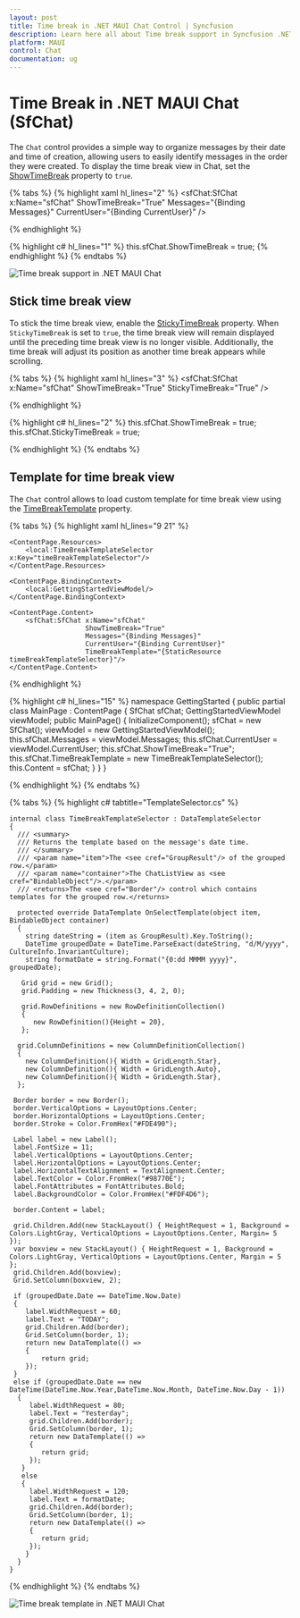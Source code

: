 ```yaml
---
layout: post
title: Time break in .NET MAUI Chat Control | Syncfusion
description: Learn here all about Time break support in Syncfusion .NET MAUI Chat (SfChat) control, its elements and more.
platform: MAUI
control: Chat
documentation: ug
---
```

# Time Break in .NET MAUI Chat (SfChat)

The `Chat` control provides a simple way to organize messages by their date and time of creation, allowing users to easily identify messages in the order they were created. To display the time break view in Chat, set the [ShowTimeBreak](https://help.syncfusion.com/cr/maui/Syncfusion.Maui.Chat.SfChat.html#Syncfusion_Maui_Chat_SfChat_ShowTimeBreak) property to `true`.

{% tabs %}
{% highlight xaml hl_lines="2" %}
  <sfChat:SfChat x:Name="sfChat"
                 ShowTimeBreak="True"
                 Messages="{Binding Messages}"
                 CurrentUser="{Binding CurrentUser}" />
    
{% endhighlight %}

{% highlight c# hl_lines="1" %}
 this.sfChat.ShowTimeBreak = true;
{% endhighlight %}
{% endtabs %}

![Time break support in .NET MAUI Chat](images/time-break/maui-chat-time-break.png)

## Stick time break view

To stick the time break view, enable the [StickyTimeBreak](https://help.syncfusion.com/cr/maui/Syncfusion.Maui.Chat.SfChat.html#Syncfusion_Maui_Chat_SfChat_StickyTimeBreak) property. When `StickyTimeBreak` is set to `true`, the time break view will remain displayed until the preceding time break view is no longer visible. Additionally, the time break will adjust its position as another time break appears while scrolling.

{% tabs %}
{% highlight xaml hl_lines="3" %}
  <sfChat:SfChat x:Name="sfChat"
                 ShowTimeBreak="True"
                 StickyTimeBreak="True" />
   
{% endhighlight %}

{% highlight c# hl_lines="2" %}
 this.sfChat.ShowTimeBreak = true;
 this.sfChat.StickyTimeBreak = true;
   
{% endhighlight %}
{% endtabs %}

## Template for time break view

The `Chat` control allows to load custom template for time break view using the [TimeBreakTemplate](https://help.syncfusion.com/cr/maui/Syncfusion.Maui.Chat.SfChat.html#Syncfusion_Maui_Chat_SfChat_TimeBreakTemplate) property.

{% tabs %}
{% highlight xaml hl_lines="9 21" %}
<?xml version="1.0" encoding="utf-8" ?>
<ContentPage xmlns="http://schemas.microsoft.com/dotnet/2021/maui"
             xmlns:x="http://schemas.microsoft.com/winfx/2009/xaml"
             xmlns:sfChat="clr-namespace:Syncfusion.Maui.Chat;assembly=Syncfusion.Maui.Chat"
             xmlns:local="clr-namespace:GettingStarted"
             x:Class="GettingStarted.MainPage">

    <ContentPage.Resources>
        <local:TimeBreakTemplateSelector x:Key="timeBreakTemplateSelector"/>
    </ContentPage.Resources>
    
    <ContentPage.BindingContext>
        <local:GettingStartedViewModel/>
    </ContentPage.BindingContext>

    <ContentPage.Content>
        <sfChat:SfChat x:Name="sfChat"                   
                       ShowTimeBreak="True"
                       Messages="{Binding Messages}"
                       CurrentUser="{Binding CurrentUser}" 
                       TimeBreakTemplate="{StaticResource timeBreakTemplateSelector}"/>
    </ContentPage.Content>
</ContentPage>

{% endhighlight %}

{% highlight c# hl_lines="15" %}
    namespace GettingStarted
    {
      public partial class MainPage : ContentPage
      {
          SfChat sfChat;
          GettingStartedViewModel viewModel;
          public MainPage()
          {
              InitializeComponent();
              sfChat = new SfChat();
              viewModel = new GettingStartedViewModel();
              this.sfChat.Messages = viewModel.Messages;
              this.sfChat.CurrentUser = viewModel.CurrentUser;
              this.sfChat.ShowTimeBreak="True";
              this.sfChat.TimeBreakTemplate = new TimeBreakTemplateSelector();
              this.Content = sfChat;
           }
        }
     }

{% endhighlight %}
{% endtabs %}

{% tabs %}
{% highlight c# tabtitle="TemplateSelector.cs" %}

    internal class TimeBreakTemplateSelector : DataTemplateSelector
    {
      /// <summary>
      /// Returns the template based on the message's date time.
      /// </summary>
      /// <param name="item">The <see cref="GroupResult"/> of the grouped row.</param>
      /// <param name="container">The ChatListView as <see cref="BindableObject"/>.</param>
      /// <returns>The <see cref="Border"/> control which contains templates for the grouped row.</returns>

      protected override DataTemplate OnSelectTemplate(object item, BindableObject container)
      {
        string dateString = (item as GroupResult).Key.ToString();
        DateTime groupedDate = DateTime.ParseExact(dateString, "d/M/yyyy", CultureInfo.InvariantCulture);
        string formatDate = string.Format("{0:dd MMMM yyyy}", groupedDate);

       Grid grid = new Grid();
       grid.Padding = new Thickness(3, 4, 2, 0);

       grid.RowDefinitions = new RowDefinitionCollection()
       {
          new RowDefinition(){Height = 20},
       };

      grid.ColumnDefinitions = new ColumnDefinitionCollection()
      {
        new ColumnDefinition(){ Width = GridLength.Star},
        new ColumnDefinition(){ Width = GridLength.Auto},
        new ColumnDefinition(){ Width = GridLength.Star},
      };

     Border border = new Border();
     border.VerticalOptions = LayoutOptions.Center;
     border.HorizontalOptions = LayoutOptions.Center;
     border.Stroke = Color.FromHex("#FDE490");
   
     Label label = new Label();
     label.FontSize = 11;
     label.VerticalOptions = LayoutOptions.Center;
     label.HorizontalOptions = LayoutOptions.Center;
     label.HorizontalTextAlignment = TextAlignment.Center;
     label.TextColor = Color.FromHex("#98770E");
     label.FontAttributes = FontAttributes.Bold;
     label.BackgroundColor = Color.FromHex("#FDF4D6");

     border.Content = label;

     grid.Children.Add(new StackLayout() { HeightRequest = 1, Background =  Colors.LightGray, VerticalOptions = LayoutOptions.Center, Margin= 5 });
     var boxview = new StackLayout() { HeightRequest = 1, Background =   Colors.LightGray, VerticalOptions = LayoutOptions.Center, Margin = 5 };
     grid.Children.Add(boxview);
     Grid.SetColumn(boxview, 2);

     if (groupedDate.Date == DateTime.Now.Date)
     {
        label.WidthRequest = 60;
        label.Text = "TODAY";
        grid.Children.Add(border);
        Grid.SetColumn(border, 1);
        return new DataTemplate(() =>
        {
            return grid;
        });
     }
     else if (groupedDate.Date == new DateTime(DateTime.Now.Year,DateTime.Now.Month, DateTime.Now.Day - 1))
      {
         label.WidthRequest = 80;
         label.Text = "Yesterday";
         grid.Children.Add(border);
         Grid.SetColumn(border, 1);
         return new DataTemplate(() =>
         {
            return grid;
         });
       }
       else
       {
         label.WidthRequest = 120;
         label.Text = formatDate;
         grid.Children.Add(border);
         Grid.SetColumn(border, 1);
         return new DataTemplate(() =>
         {
            return grid;
         });
        }
      }
    }

{% endhighlight %}
{% endtabs %}

![Time break template in .NET MAUI Chat](images/time-break/maui-chat-time-break-template.png)
      
